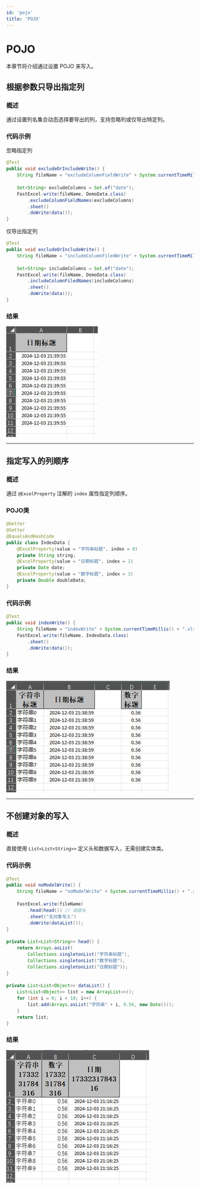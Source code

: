 ```yaml
---
id: 'pojo'
title: 'POJO'
---
```


# POJO
本章节将介绍通过设置 POJO 来写入。

## 根据参数只导出指定列

### 概述
通过设置列名集合动态选择要导出的列，支持忽略列或仅导出特定列。

### 代码示例

忽略指定列

```java
@Test
public void excludeOrIncludeWrite() {
    String fileName = "excludeColumnFieldWrite" + System.currentTimeMillis() + ".xlsx";

    Set<String> excludeColumns = Set.of("date");
    FastExcel.write(fileName, DemoData.class)
        .excludeColumnFieldNames(excludeColumns)
        .sheet()
        .doWrite(data());
}
```

仅导出指定列

```java
@Test
public void excludeOrIncludeWrite() {
    String fileName = "includeColumnFiledWrite" + System.currentTimeMillis() + ".xlsx";

    Set<String> includeColumns = Set.of("date");
    FastExcel.write(fileName, DemoData.class)
        .includeColumnFiledNames(includeColumns)
        .sheet()
        .doWrite(data());
}
```

### 结果
![img](/img/docs/write/excludeOrIncludeWrite.png)

---

## 指定写入的列顺序

### 概述
通过 `@ExcelProperty` 注解的 `index` 属性指定列顺序。

### POJO类
```java
@Getter
@Setter
@EqualsAndHashCode
public class IndexData {
    @ExcelProperty(value = "字符串标题", index = 0)
    private String string;
    @ExcelProperty(value = "日期标题", index = 1)
    private Date date;
    @ExcelProperty(value = "数字标题", index = 3)
    private Double doubleData;
}
```

### 代码示例
```java
@Test
public void indexWrite() {
    String fileName = "indexWrite" + System.currentTimeMillis() + ".xlsx";
    FastExcel.write(fileName, IndexData.class)
        .sheet()
        .doWrite(data());
}
```

### 结果
![img](/img/docs/write/indexWrite.png)

---

## 不创建对象的写入

### 概述
直接使用 `List<List<String>>` 定义头和数据写入，无需创建实体类。

### 代码示例
```java
@Test
public void noModelWrite() {
    String fileName = "noModelWrite" + System.currentTimeMillis() + ".xlsx";

    FastExcel.write(fileName)
        .head(head()) // 动态头
        .sheet("无对象写入")
        .doWrite(dataList());
}

private List<List<String>> head() {
    return Arrays.asList(
        Collections.singletonList("字符串标题"),
        Collections.singletonList("数字标题"),
        Collections.singletonList("日期标题"));
}

private List<List<Object>> dataList() {
    List<List<Object>> list = new ArrayList<>();
    for (int i = 0; i < 10; i++) {
        list.add(Arrays.asList("字符串" + i, 0.56, new Date()));
    }
    return list;
}
```

### 结果
![img](/img/docs/write/noModelWrite.png)
